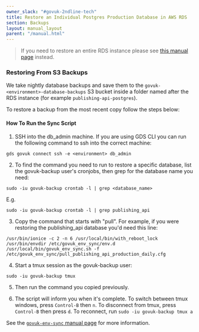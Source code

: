 ```yaml
---
owner_slack: "#govuk-2ndline-tech"
title: Restore an Individual Postgres Production Database in AWS RDS
section: Backups
layout: manual_layout
parent: "/manual.html"
---
```


> If you need to restore an entire RDS instance please see [this manual page](/manual/howto-backup-and-restore-in-aws-rds.html) instead.

### Restoring From S3 Backups

We take nightly database backups and save them to the `govuk-<environment>-database-backups` S3 bucket inside a folder named after the RDS instance (for example `publishing-api-postgres`).

To restore a backup from the most recent copy follow the steps below:

#### How To Run the Sync Script

1. SSH into the db_admin machine. If you are using GDS CLI you can run the following command to ssh into the correct machine:

```
gds govuk connect ssh -e <environment> db_admin
```

2. To find the command you need to run to restore a specific database, list the govuk-backup user's cronjobs, then grep for the database name you need:

  ```
  sudo -iu govuk-backup crontab -l | grep <database_name>
  ```

  E.g.

  ```
  sudo -iu govuk-backup crontab -l | grep publishing_api
  ```

3. Copy the command that starts with "pull". For example, if you were restoring the publishing_api database you'd need this line:

```
/usr/bin/ionice -c 2 -n 6 /usr/local/bin/with_reboot_lock /usr/bin/envdir /etc/govuk_env_sync/env.d /usr/local/bin/govuk_env_sync.sh -f /etc/govuk_env_sync/pull_publishing_api_production_daily.cfg
```

4. Start a tmux session as the govuk-backup user:

```
sudo -iu govuk-backup tmux
```

5. Then run the command you copied previously.

6. The script will inform you when it's complete. To switch between tmux windows, press `Control-B` then `n`. To disconnect from tmux, press `Control-B` then press `d`. To reconnect, run `sudo -iu govuk-backup tmux a`

See the [`govuk-env-sync` manual page](/manual/govuk-env-sync.html) for more information.
